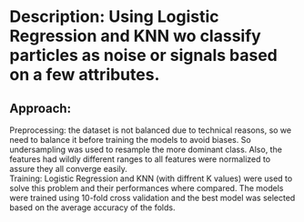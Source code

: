 
# Description: Using Logistic Regression and KNN wo classify particles as noise or signals based on a few attributes.  

## Approach:  

   Preprocessing: the dataset is not balanced due to technical reasons, so we need to balance it before training the models to avoid biases. So undersampling was used to resample the more dominant class. Also, the features had wildly different ranges to all features were normalized to assure they all converge easily.  
   Training: Logistic Regression and KNN (with diffrent K values) were used to solve this problem and their performances where compared. The models were trained using 10-fold cross validation and the best model was selected based on the average accuracy of the folds.
